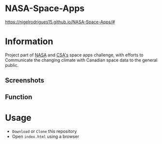 # NASA-Space-Apps

https://nigelrodrigues15.github.io/NASA-Space-Apps/#

# Information
Project part of [NASA](https://2018.spaceappschallenge.org/) and [CSA's](http://www.asc-csa.gc.ca/eng/events/2018/space-apps-citizen-scientist.asp) space apps challenge, with efforts to Communicate the changing climate with Canadian space data to the general public.

## Screenshots

## Function


# Usage
*  `Download` or `Clone` this repository
*   Open `index.html` using a browser
